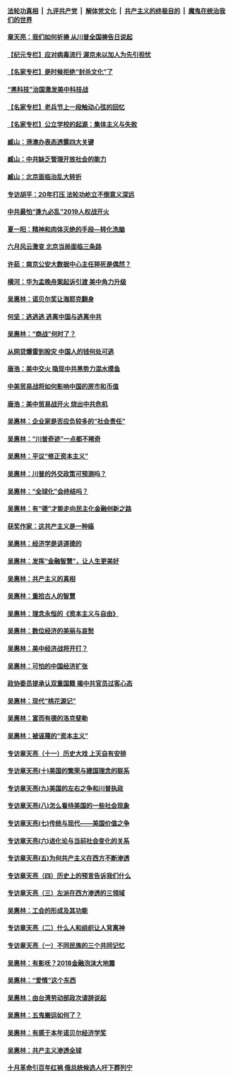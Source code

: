 

####  [法轮功真相](../../../../basic/blob/master/README.md?t=06230202) &nbsp;|&nbsp; [九评共产党](../../../../9ping.md/blob/master/README.md?t=06230202) &nbsp;|&nbsp; [解体党文化](../../../../jtdwh.md/blob/master/README.md?t=06230202)  &nbsp;|&nbsp; [共产主义的终极目的](../../../../gczydzjmd.md/blob/master/README.md?t=06230202) &nbsp;|&nbsp; [魔鬼在统治我们的世界](../../../../mgztzwmdsj.md/blob/master/README.md?t=06230202) 

#### [章天亮：我们如何祈祷 从川普全国祷告日说起](../pages/nsc423/n11944627.md?t=06230202) 

#### [【纪元专栏】应对病毒流行 渥京未以加人为先引担忧](../pages/nsc423/n11875714.md?t=06230202) 

#### [【名家专栏】是时候拒绝“封杀文化”了](../pages/nsc423/n11814093.md?t=06230202) 

#### [“黑科技”治国激发美中科技战](../pages/nsc423/n11638056.md?t=06230202) 

#### [【名家专栏】老兵节上一段触动心弦的回忆](../pages/nsc423/n11646016.md?t=06230202) 

#### [【名家专栏】公立学校的起源：集体主义与失败](../pages/nsc423/n11601833.md?t=06230202) 

#### [臧山：港澳办表态透露四大关键](../pages/nsc423/n11421628.md?t=06230202) 

#### [臧山：中共缺乏管理开放社会的能力](../pages/nsc423/n11407457.md?t=06230202) 

#### [臧山：北京面临治乱大转折](../pages/nsc423/n11406895.md?t=06230202) 

#### [专访胡平：20年打压 法轮功屹立不倒意义深远](../pages/nsc423/n11398800.md?t=06230202) 

#### [中共最怕“逢九必乱”2019人权战开火](../pages/nsc423/n11385248.md?t=06230202) 

#### [夏一阳：精神和肉体灭绝的手段—转化洗脑](../pages/nsc423/n11368250.md?t=06230202) 

#### [六月风云激变 北京当局面临三条路](../pages/nsc423/n11313668.md?t=06230202) 

#### [许茹：南京公安大数据中心主任猝死是偶然？](../pages/nsc423/n11064744.md?t=06230202) 

#### [横河：华为孟晚舟案起诉引渡 美中角力升级](../pages/nsc423/n11027230.md?t=06230202) 

#### [吴惠林：诺贝尔奖让海耶克翻身](../pages/nsc423/n10890049.md?t=06230202) 

#### [何坚：逃逃逃 逃离中国与逃离中共](../pages/nsc423/n10592891.md?t=06230202) 

#### [吴惠林：“商战”何时了？](../pages/nsc423/n10573558.md?t=06230202) 

#### [从网贷爆雷到股灾 中国人的钱何处可逃](../pages/nsc423/n10572800.md?t=06230202) 

#### [唐浩：美中交火 隐现中共黑势力混水摸鱼](../pages/nsc423/n10544040.md?t=06230202) 

#### [中美贸易战将如何影响中国的房市和币值](../pages/nsc423/n10543697.md?t=06230202) 

#### [唐浩：美中贸易战开火 烧出中共危机](../pages/nsc423/n10540126.md?t=06230202) 

#### [吴惠林：企业家是否应负较多的“社会责任”](../pages/nsc423/n10535022.md?t=06230202) 

#### [吴惠林：“川普奇迹”一点都不稀奇](../pages/nsc423/n10512808.md?t=06230202) 

#### [吴惠林：平议“修正资本主义”](../pages/nsc423/n10495724.md?t=06230202) 

#### [吴惠林：川普的外交政策可预测吗？](../pages/nsc423/n10462387.md?t=06230202) 

#### [吴惠林：“全球化”会终结吗？](../pages/nsc423/n10452838.md?t=06230202) 

#### [吴惠林：有“德”才能走向民主化金融创新之路](../pages/nsc423/n10432292.md?t=06230202) 

#### [获奖作家：这共产主义是一种癌](../pages/nsc423/n10431541.md?t=06230202) 

#### [吴惠林：经济学是讲道德的](../pages/nsc423/n10398014.md?t=06230202) 

#### [吴惠林：发挥“金融智慧”，让人生更美好](../pages/nsc423/n10375019.md?t=06230202) 

#### [吴惠林：共产主义的真相](../pages/nsc423/n10351394.md?t=06230202) 

#### [吴惠林：重拾古人的智慧](../pages/nsc423/n10337691.md?t=06230202) 

#### [吴惠林：理念永恒的《资本主义与自由》](../pages/nsc423/n10316274.md?t=06230202) 

#### [吴惠林：数位经济的美丽与哀愁](../pages/nsc423/n10292946.md?t=06230202) 

#### [吴惠林：美中经济战将开打？](../pages/nsc423/n10258825.md?t=06230202) 

#### [吴惠林：可怕的中国经济扩张](../pages/nsc423/n10219147.md?t=06230202) 

#### [政协委员提承认双重国籍 揭中共官员过客心态](../pages/nsc423/n10208809.md?t=06230202) 

#### [吴惠林：现代“桃花源记”](../pages/nsc423/n10185234.md?t=06230202) 

#### [吴惠林：富而有德的洛克斐勒](../pages/nsc423/n10142264.md?t=06230202) 

#### [吴惠林：被诬蔑的“资本主义”](../pages/nsc423/n10124816.md?t=06230202) 

#### [专访章天亮（十一）历史大戏 上天自有安排](../pages/nsc423/n10094905.md?t=06230202) 

#### [专访章天亮(十)美国的繁荣与建国理念的联系](../pages/nsc423/n10094899.md?t=06230202) 

#### [专访章天亮(九)美国的左右之争和川普执政](../pages/nsc423/n10094889.md?t=06230202) 

#### [专访章天亮(八)怎么看待美国的一些社会现象](../pages/nsc423/n10094857.md?t=06230202) 

#### [专访章天亮(七)传统与现代——美国价值之争](../pages/nsc423/n10093140.md?t=06230202) 

#### [专访章天亮(六)进化论与当前社会变化的关系](../pages/nsc423/n10092036.md?t=06230202) 

#### [专访章天亮(五)为何共产主义在西方不断渗透](../pages/nsc423/n10083620.md?t=06230202) 

#### [专访章天亮（四）历史上的预言告诉我们什么](../pages/nsc423/n10083606.md?t=06230202) 

#### [专访章天亮（三）左派在西方渗透的三领域](../pages/nsc423/n10081115.md?t=06230202) 

#### [吴惠林：工会的形成及其功能](../pages/nsc423/n10080633.md?t=06230202) 

#### [专访章天亮（二）什么人和组织让人背离神](../pages/nsc423/n10076637.md?t=06230202) 

#### [专访章天亮（一）不同民族的三个共同记忆](../pages/nsc423/n10074188.md?t=06230202) 

#### [吴惠林：有影呒？2018金融泡沫大地震](../pages/nsc423/n10040534.md?t=06230202) 

#### [吴惠林：“爱情”这个东西](../pages/nsc423/n10019423.md?t=06230202) 

#### [吴惠林：由台湾劳动部政次请辞说起](../pages/nsc423/n9979679.md?t=06230202) 

#### [吴惠林：五鬼搬运如何了？](../pages/nsc423/n9925338.md?t=06230202) 

#### [吴惠林：有感于本年诺贝尔经济学奖](../pages/nsc423/n9871883.md?t=06230202) 

#### [吴惠林：共产主义渗透全球](../pages/nsc423/n9812748.md?t=06230202) 

#### [十月革命引百年红祸 俄总统候选人吁下葬列宁](../pages/nsc423/n9810182.md?t=06230202) 

